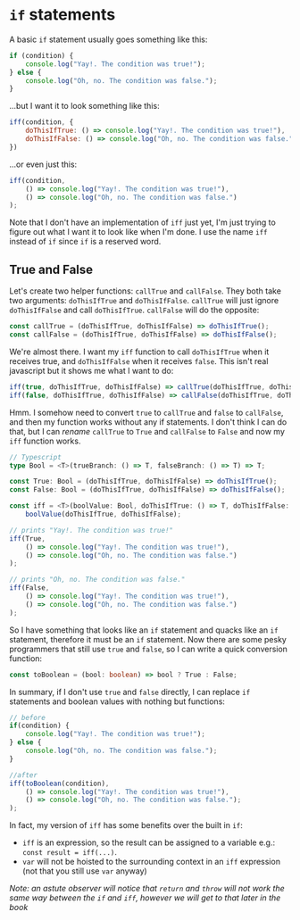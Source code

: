 # `if` statements

A basic `if` statement usually goes something like this:

```javascript
if (condition) {
    console.log("Yay!. The condition was true!");
} else {
    console.log("Oh, no. The condition was false.");
}
```

...but I want it to look something like this:

```javascript
iff(condition, {
    doThisIfTrue: () => console.log("Yay!. The condition was true!"),
    doThisIfFalse: () => console.log("Oh, no. The condition was false.")
})
```

...or even just this:

```javascript
iff(condition,
    () => console.log("Yay!. The condition was true!"),
    () => console.log("Oh, no. The condition was false.")
);
```

Note that I don't have an implementation of `iff` just yet, I'm just trying to figure out what I want it to look like when I'm done. I use the name `iff` instead of `if` since `if` is a reserved word.

## True and False

Let's create two helper functions: `callTrue` and `callFalse`. They both take two arguments: `doThisIfTrue` and `doThisIfFalse`. `callTrue` will just ignore `doThisIfFalse` and call `doThisIfTrue`. `callFalse` will do the opposite:

```javascript
const callTrue = (doThisIfTrue, doThisIfFalse) => doThisIfTrue();
const callFalse = (doThisIfTrue, doThisIfFalse) => doThisIfFalse();
```

We're almost there. I want my `iff` function to call `doThisIfTrue` when it receives true, and `doThisIfFalse` when it receives `false`. This isn't real javascript but it shows me what I want to do:

```javascript
iff(true, doThisIfTrue, doThisIfFalse) => callTrue(doThisIfTrue, doThisIfFalse);
iff(false, doThisIfTrue, doThisIfFalse) => callFalse(doThisIfTrue, doThisIfFalse);
```

Hmm. I somehow need to convert `true` to `callTrue` and `false` to `callFalse`, and then my function works without any if statements. I don't think I can do that, but I can *rename* `callTrue` to `True` and `callFalse` to `False` and now my `iff` function works.

```typescript
// Typescript
type Bool = <T>(trueBranch: () => T, falseBranch: () => T) => T;

const True: Bool = (doThisIfTrue, doThisIfFalse) => doThisIfTrue();
const False: Bool = (doThisIfTrue, doThisIfFalse) => doThisIfFalse();

const iff = <T>(boolValue: Bool, doThisIfTrue: () => T, doThisIfFalse: () => T): T => 
    boolValue(doThisIfTrue, doThisIfFalse);

// prints "Yay!. The condition was true!"
iff(True,
    () => console.log("Yay!. The condition was true!"),
    () => console.log("Oh, no. The condition was false.")
);

// prints "Oh, no. The condition was false."
iff(False,
    () => console.log("Yay!. The condition was true!"),
    () => console.log("Oh, no. The condition was false.")
);
```

So I have something that looks like an `if` statement and quacks like an `if` statement, therefore it must be an `if` statement. Now there are some pesky programmers that still use `true` and `false`, so I can write a quick conversion function:

```typescript
const toBoolean = (bool: boolean) => bool ? True : False;
```

In summary, if I don't use `true` and `false` directly, I can replace `if` statements and boolean values with nothing but functions:

```typescript
// before
if(condition) {
    console.log("Yay!. The condition was true!");
} else {
    console.log("Oh, no. The condition was false.");
}

//after
iff(toBoolean(condition),
    () => console.log("Yay!. The condition was true!"),
    () => console.log("Oh, no. The condition was false.");
);
```

In fact, my version of `iff` has some benefits over the built in `if`:

- `iff` is an expression, so the result can be assigned to a variable e.g.: `const result = iff(...)`.
- `var` will not be hoisted to the surrounding context in an `iff` expression (not that you still use `var` anyway)

*Note: an astute observer will notice that `return` and `throw` will not work the same way between the `if` and `iff`, however we will get to that later in the book*
